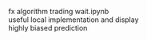 fx algorithm trading wait.ipynb<br>
useful local implementation and display<br>
highly biased prediction<br>

